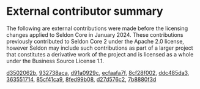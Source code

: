 # External contributor summary

The following are external contributions were made before the licensing changes applied to Seldon Core in January 2024. These contributions previously contributed to Seldon Core 2 under the Apache 2.0 license, however Seldon may include such contributions as part of a larger project that constitutes a derivative work of the project and is licensed as a whole under the Business Source License 1.1.

[d3502062b](https://github.com/SeldonIO/seldon-core/commit/d3502062b), [932738aca](https://github.com/SeldonIO/seldon-core/commit/932738aca), [d91a0929c](https://github.com/SeldonIO/seldon-core/commit/d91a0929c), [ecfaafa7f](https://github.com/SeldonIO/seldon-core/commit/ecfaafa7f), [8cf28f002](https://github.com/SeldonIO/seldon-core/commit/8cf28f002), [ddc485da3](https://github.com/SeldonIO/seldon-core/commit/ddc485da3), [363551714](https://github.com/SeldonIO/seldon-core/commit/363551714), [85cf41ca9](https://github.com/SeldonIO/seldon-core/commit/85cf41ca9), [8fed99b08](https://github.com/SeldonIO/seldon-core/commit/8fed99b08), [d27d576c2](https://github.com/SeldonIO/seldon-core/commit/d27d576c2), [7b8880f3d](https://github.com/SeldonIO/seldon-core/commit/7b8880f3d)

